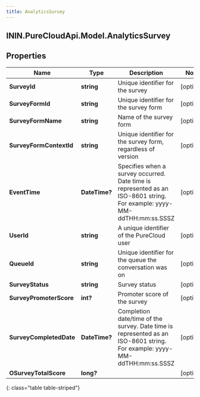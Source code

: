 ```yaml
---
title: AnalyticsSurvey
---
```

## ININ.PureCloudApi.Model.AnalyticsSurvey

## Properties

|Name | Type | Description | Notes|
|------------ | ------------- | ------------- | -------------|
| **SurveyId** | **string** | Unique identifier for the survey | [optional] |
| **SurveyFormId** | **string** | Unique identifier for the survey form | [optional] |
| **SurveyFormName** | **string** | Name of the survey form | [optional] |
| **SurveyFormContextId** | **string** | Unique identifier for the survey form, regardless of version | [optional] |
| **EventTime** | **DateTime?** | Specifies when a survey occurred. Date time is represented as an ISO-8601 string. For example: yyyy-MM-ddTHH:mm:ss.SSSZ | [optional] |
| **UserId** | **string** | A unique identifier of the PureCloud user | [optional] |
| **QueueId** | **string** | Unique identifier for the queue the conversation was on | [optional] |
| **SurveyStatus** | **string** | Survey status | [optional] |
| **SurveyPromoterScore** | **int?** | Promoter score of the survey | [optional] |
| **SurveyCompletedDate** | **DateTime?** | Completion date/time of the survey. Date time is represented as an ISO-8601 string. For example: yyyy-MM-ddTHH:mm:ss.SSSZ | [optional] |
| **OSurveyTotalScore** | **long?** |  | [optional] |
{: class="table table-striped"}


